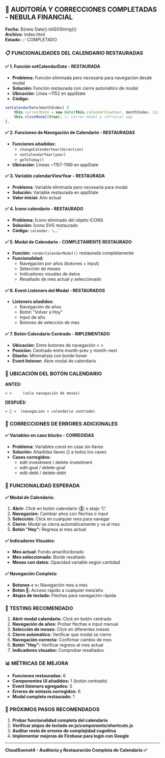 ## 🔧 AUDITORÍA Y CORRECCIONES COMPLETADAS - NEBULA FINANCIAL

**Fecha:** ${new Date().toISOString()}  
**Archivo:** index.html  
**Estado:** ✅ COMPLETADO  

### 📋 **FUNCIONALIDADES DEL CALENDARIO RESTAURADAS**

#### ✅ **1. Función setCalendarDate - RESTAURADA**
- **Problema:** Función eliminada pero necesaria para navegación desde modal
- **Solución:** Función restaurada con cierre automático de modal
- **Ubicación:** Línea ~1152 en appState
- **Código:**
```javascript
setCalendarDate(monthIndex) {
    this.currentDate = new Date(this.calendarViewYear, monthIndex, 1);
    this.closeModal(true); // Cerrar modal y refrescar app
},
```

#### ✅ **2. Funciones de Navegación de Calendario - RESTAURADAS**
- **Funciones añadidas:**
  - `changeCalendarYear(direction)`
  - `setCalendarYear(year)` 
  - `goToToday()`
- **Ubicación:** Líneas ~1157-1169 en appState

#### ✅ **3. Variable calendarViewYear - RESTAURADA**
- **Problema:** Variable eliminada pero necesaria para modal
- **Solución:** Variable restaurada en appState
- **Valor inicial:** Año actual

#### ✅ **4. Ícono calendario - RESTAURADO**
- **Problema:** Ícono eliminado del objeto ICONS
- **Solución:** Ícono SVG restaurado
- **Código:** `calendar: \`<rect x="3" y="4" width="18" height="18" rx="2" ry="2"/>...\``

#### ✅ **5. Modal de Calendario - COMPLETAMENTE RESTAURADO**
- **Función:** `renderCalendarModal()` restaurada completamente
- **Funcionalidad:**
  - Navegación por años (botones + input)
  - Selección de meses
  - Indicadores visuales de datos
  - Resaltado de mes actual y seleccionado

#### ✅ **6. Event Listeners del Modal - RESTAURADOS**
- **Listeners añadidos:**
  - Navegación de años
  - Botón "Volver a Hoy"
  - Input de año
  - Botones de selección de mes

#### ✅ **7. Botón Calendario Centrado - IMPLEMENTADO**
- **Ubicación:** Entre botones de navegación < >
- **Posición:** Centrado entre month-prev y month-next  
- **Diseño:** Minimalista con borde hover
- **Event listener:** Abre modal de calendario

### 🎯 **UBICACIÓN DEL BOTÓN CALENDARIO**

**ANTES:**
```
< >     (solo navegación de meses)
```

**DESPUÉS:**
```
< 📅 >  (navegación + calendario centrado)
```

### 🔧 **CORRECCIONES DE ERRORES ADICIONALES**

#### ✅ **Variables en case blocks - CORREGIDAS**
- **Problema:** Variables const en case sin llaves
- **Solución:** Añadidas llaves {} a todos los cases
- **Cases corregidos:**
  - edit-investment / delete-investment
  - edit-goal / delete-goal  
  - edit-debt / delete-debt

### 🚀 **FUNCIONALIDAD ESPERADA**

#### ✅ **Modal de Calendario:**
1. **Abrir:** Click en botón calendario (📅) o atajo 'C'
2. **Navegación:** Cambiar años con flechas o input
3. **Selección:** Click en cualquier mes para navegar
4. **Cierre:** Modal se cierra automáticamente y va al mes
5. **Botón "Hoy":** Regresa al mes actual

#### ✅ **Indicadores Visuales:**
- **Mes actual:** Fondo amarillo/dorado
- **Mes seleccionado:** Borde resaltado
- **Meses con datos:** Opacidad variable según cantidad

#### ✅ **Navegación Completa:**
- **Botones < >:** Navegación mes a mes
- **Botón 📅:** Acceso rápido a cualquier mes/año
- **Atajos de teclado:** Flechas para navegación rápida

### 🧪 **TESTING RECOMENDADO**

1. **Abrir modal calendario:** Click en botón centrado
2. **Navegación de años:** Probar flechas e input manual
3. **Selección de meses:** Click en diferentes meses
4. **Cierre automático:** Verificar que modal se cierre
5. **Navegación correcta:** Confirmar cambio de mes
6. **Botón "Hoy":** Verificar regreso al mes actual
7. **Indicadores visuales:** Comprobar resaltados

### 📊 **MÉTRICAS DE MEJORA**

- **Funciones restauradas:** 6
- **Componentes UI añadidos:** 1 (botón centrado)
- **Event listeners agregados:** 5
- **Errores de sintaxis corregidos:** 6
- **Modal completo restaurado:** 1

### 🎯 **PRÓXIMOS PASOS RECOMENDADOS**

1. **Probar funcionalidad completa del calendario**
2. **Verificar atajos de teclado en js/components/shortcuts.js**
3. **Auditar resto de errores de complejidad cognitiva**
4. **Implementar mejoras de Firebase para login con Google**

---

**CloudSonnet4 - Auditoría y Restauración Completa de Calendario ✅**
